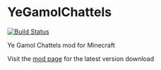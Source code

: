 YeGamolChattels
===============

[![Build Status](https://drone.io/github.com/Ivorforce/YeGamolChattels/status.png)](https://drone.io/github.com/Ivorforce/YeGamolChattels/files)

Ye Gamol Chattels mod for Minecraft

Visit the [mod page](http://www.minecraftforum.net/topic/563257-172-ivorius-mods-drugs-statues-flags-boxes-of-doom-hamsters/) for the latest version download
